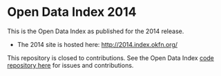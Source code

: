 # Open Data Index 2014

This is the Open Data Index as published for the 2014 release. 

* The 2014 site is hosted here: http://2014.index.okfn.org/

This repository is closed to contributions. See the Open Data Index [code repository here](https://github.com/okfn/opendataindex) for issues and contributions.
